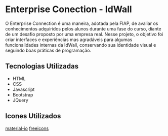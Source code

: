 # Enterprise Conection - IdWall

O Enterprise Connection é uma maneira, adotada pela FIAP, de avaliar os conhecimentos adquiridos pelos alunos durante uma fase do curso, diante de um desafio proposto por uma empresa real. Nesse projeto, o objetivo foi criar interfaces e experiências mas agradáveis para algumas funcionalidades internas da IdWall, conservando sua identidade visual e seguindo boas práticas de programação.

## Tecnologias Utilizadas 

- HTML 
- CSS
- Javascript
- Bootstrap
- JQuery

## Icones Utilizados

[material-io](https://material.io/resources/icons/)
[freeicons](https://freeicons.io/)

